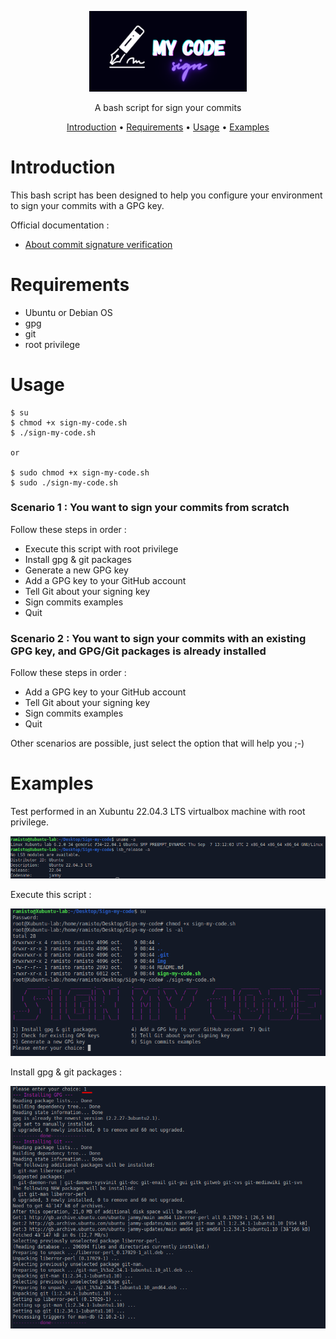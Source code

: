 <p align="center" width="100%"><img width="50%" src="./img/banner.png"></p>
<p align="center">A bash script for sign your commits</p>

<p align="center">
  <a href="#introduction">Introduction</a>
 • <a href="#requirements">Requirements</a>
 • <a href="#usage">Usage</a>
 • <a href="#examples">Examples</a>
</p>

# Introduction

This bash script has been designed to help you configure your environment to sign your commits with a GPG key.

Official documentation : 

- [About commit signature verification](https://docs.github.com/en/authentication/managing-commit-signature-verification/about-commit-signature-verification)

# Requirements

- Ubuntu or Debian OS
- gpg
- git
- root privilege


# Usage

```
$ su
$ chmod +x sign-my-code.sh
$ ./sign-my-code.sh

or

$ sudo chmod +x sign-my-code.sh
$ sudo ./sign-my-code.sh

```

### Scenario 1 : You want to sign your commits from scratch

Follow these steps in order :

- Execute this script with root privilege
- Install gpg & git packages
- Generate a new GPG key
- Add a GPG key to your GitHub account
- Tell Git about your signing key
- Sign commits examples
- Quit

### Scenario 2 : You want to sign your commits with an existing GPG key, and GPG/Git packages is already installed

Follow these steps in order :

- Add a GPG key to your GitHub account
- Tell Git about your signing key
- Sign commits examples
- Quit

Other scenarios are possible, just select the option that will help you ;-)

# Examples

Test performed in an Xubuntu 22.04.3 LTS virtualbox machine with root privilege.

![ubuntu-lab](img/ubuntu-lab.png)

Execute this script : 

![chmod](img/chmod.png)

Install gpg & git packages : 

![install-git-gpg](img/install-git-gpg.png)


